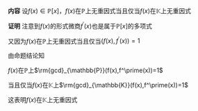**内容**
设$f(x)\in\mathbb{P}[x]$，$f(x)$在$\mathbb{P}$上无重因式当且仅当$f(x)$在$\mathbb{K}$上无重因式

**证明**
注意到$f(x)$的形式微商$f^\prime(x)$也是属于$\mathbb{P}[x]$的多项式

又因为$f(x)$在$\mathbb{P}$上无重因式当且仅当$(f(x),f^\prime(x))=1$

由命题结论知

$f(x)$在$\mathbb{P}$上$\rm{gcd}_{\mathbb{P}}(f(x),f^\prime(x))=1$

当且仅当$f(x)$在$\mathbb{K}$上$\rm{gcd}_{\mathbb{K}}(f(x),f^\prime(x))=1$

这表明$f(x)$在$\mathbb{K}$上无重因式